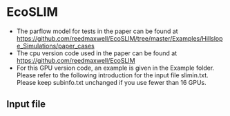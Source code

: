 # EcoSLIM

* The parflow model for tests in the paper can be found at https://github.com/reedmaxwell/EcoSLIM/tree/master/Examples/Hillslope_Simulations/paper_cases  
* The cpu version code used in the paper can be found at https://github.com/reedmaxwell/EcoSLIM  
* For this GPU version code, an example is given in the Example folder. Please refer to the following introduction for the input file slimin.txt. Please keep subinfo.txt unchanged if you use fewer than 16 GPUs.  

## Input file


